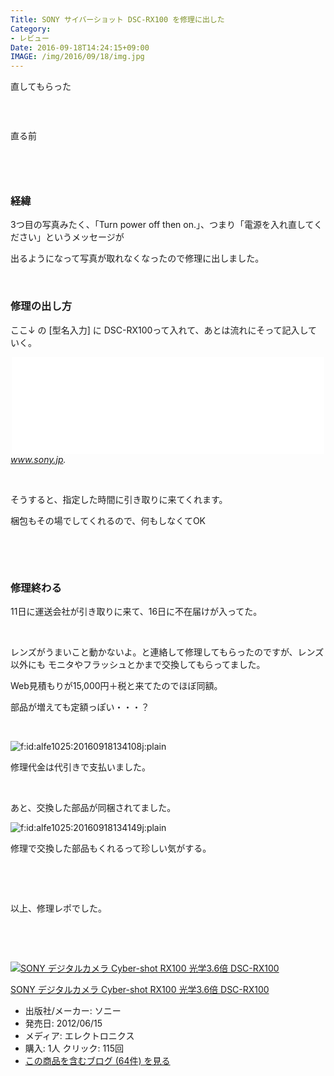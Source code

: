 ```yaml
---
Title: SONY サイバーショット DSC-RX100 を修理に出した
Category:
- レビュー
Date: 2016-09-18T14:24:15+09:00
IMAGE: /img/2016/09/18/img.jpg
---
```


<p>直してもらった</p>
<p><img class="magnifiable" src="/img/2016/09/18/img.jpg" alt="" /></p>
<p> </p>
<p>直る前</p>
<p><img class="magnifiable" src="https://cdn-ak2.f.st-hatena.com/images/fotolife/a/alfe1025/20010319/20010319193010.jpg" alt="" /></p>
<p><img class="magnifiable" src="https://cdn-ak2.f.st-hatena.com/images/fotolife/a/alfe1025/20010319/20010319193020.jpg" alt="" /></p>
<p> </p>

### 経緯

<p>3つ目の写真みたく、「Turn power off then on.」、つまり「電源を入れ直してください」というメッセージが</p>
<p>出るようになって写真が取れなくなったので修理に出しました。</p>
<p> </p>

### 修理の出し方

<p>ここ↓ の [型名入力] に DSC-RX100って入れて、あとは流れにそって記入していく。</p>
<p><iframe class="embed-card embed-webcard" style="display: block; width: 100%; height: 155px; max-width: 500px; margin: auto;" title="修理料金の目安 | 修理のご相談 | サポート・お問い合わせ | ソニー" src="//hatenablog-parts.com/embed?url=https%3A%2F%2Fwww.sony.jp%2Fsupport%2Frepair%2Frepair_price_online.html" frameborder="0" scrolling="no"></iframe><cite class="hatena-citation"><a href="https://www.sony.jp/support/repair/repair_price_online.html">www.sony.jp</a>.</cite></p>
<p> </p>
<p>そうすると、指定した時間に引き取りに来てくれます。</p>
<p>梱包もその場でしてくれるので、何もしなくてOK</p>
<p> </p>
<p> </p>

### 修理終わる

<p>11日に運送会社が引き取りに来て、16日に不在届けが入ってた。</p>
<p> </p>
<p>レンズがうまいこと動かないよ。と連絡して修理してもらったのですが、レンズ以外にも モニタやフラッシュとかまで交換してもらってました。</p>
<p>Web見積もりが15,000円＋税と来てたのでほぼ同額。</p>
<p>部品が増えても定額っぽい・・・？</p>
<p> </p>
<p><img class="hatena-fotolife" title="f:id:alfe1025:20160918134108j:plain" src="https://cdn-ak.f.st-hatena.com/images/fotolife/a/alfe1025/20160918/20160918134108.jpg" alt="f:id:alfe1025:20160918134108j:plain" /></p>
<p>修理代金は代引きで支払いました。</p>
<p> </p>
<p>あと、交換した部品が同梱されてました。</p>
<p><img class="hatena-fotolife" title="f:id:alfe1025:20160918134149j:plain" src="https://cdn-ak.f.st-hatena.com/images/fotolife/a/alfe1025/20160918/20160918134149.jpg" alt="f:id:alfe1025:20160918134149j:plain" /></p>
<p>修理で交換した部品もくれるって珍しい気がする。</p>
<p> </p>
<p> </p>
<p>以上、修理レポでした。</p>
<p> </p>
<p> </p>
<div class="freezed">
<div class="external-link-detail"><a href="http://www.amazon.co.jp/exec/obidos/ASIN/B00898JY8E/ab1025-22/"><img class="external-link-detail-image" title="SONY デジタルカメラ Cyber-shot RX100 光学3.6倍 DSC-RX100" src="http://ecx.images-amazon.com/images/I/41DBnlRMzdL._SL160_.jpg" alt="SONY デジタルカメラ Cyber-shot RX100 光学3.6倍 DSC-RX100" /></a>
<div class="external-link-detail-info">
<p class="external-link-detail-title"><a href="http://www.amazon.co.jp/exec/obidos/ASIN/B00898JY8E/ab1025-22/">SONY デジタルカメラ Cyber-shot RX100 光学3.6倍 DSC-RX100</a></p>
<ul>
<li><span class="external-link-detail-label">出版社/メーカー:</span> ソニー</li>
<li><span class="external-link-detail-label">発売日:</span> 2012/06/15</li>
<li><span class="external-link-detail-label">メディア:</span> エレクトロニクス</li>
<li><span class="external-link-detail-label">購入</span>: 1人 <span class="external-link-detail-label">クリック</span>: 115回</li>
<li><a href="http://d.hatena.ne.jp/asin/B00898JY8E/ab1025-22" target="_blank">この商品を含むブログ (64件) を見る</a></li>
</ul>
</div>
<div class="external-link-detail-foot"> </div>
</div>
</div>
<p> </p>
